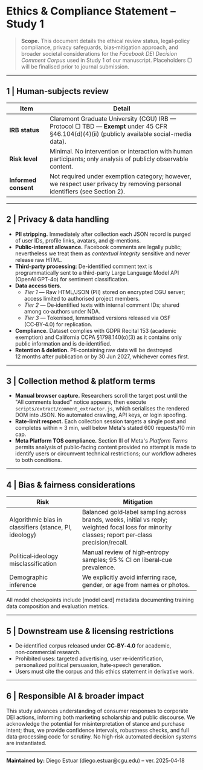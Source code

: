 # Ethics & Compliance Statement – Study 1

> **Scope.** This document details the ethical review status, legal‑policy compliance, privacy safeguards, bias‑mitigation approach, and broader societal considerations for the *Facebook DEI Decision Comment Corpus* used in Study 1 of our manuscript.  Placeholders ▢ will be finalised prior to journal submission.

---

## 1 | Human‑subjects review

| Item                 | Detail                                                                                                                                     |
| -------------------- | ------------------------------------------------------------------------------------------------------------------------------------------ |
| **IRB status**       | Claremont Graduate University (CGU) IRB — Protocol ▢ TBD — **Exempt** under 45 CFR §46.104(d)(4)(ii) (publicly available social-media data). |
| **Risk level**       | Minimal.  No intervention or interaction with human participants; only analysis of publicly observable content.                            |
| **Informed consent** | Not required under exemption category; however, we respect user privacy by removing personal identifiers (see Section 2).                  |

---

## 2 | Privacy & data handling

- **PII stripping.** Immediately after collection each JSON record is purged of user IDs, profile links, avatars, and @‑mentions.
- **Public‑interest allowance.** Facebook comments are legally public; nevertheless we treat them as *contextual integrity* sensitive and never release raw HTML.
- **Third-party processing**: De-identified comment text is programmatically sent to a third-party Large Language Model API (OpenAI GPT-4o) for sentiment classification.
- **Data access tiers.**
  - *Tier 1* — Raw HTML/JSON (PII) stored on encrypted CGU server; access limited to authorised project members.
  - *Tier 2* — De‑identified texts with internal comment IDs; shared among co‑authors under NDA.
  - *Tier 3* — Tokenised, lemmatised versions released via OSF (CC‑BY‑4.0) for replication.
- **Compliance.** Dataset complies with GDPR Recital 153 (academic exemption) and California CCPA §1798.140(o)(3) as it contains only public information and is de‑identified.
- **Retention & deletion.** PII‑containing raw data will be destroyed 12 months after publication or by 30 Jun 2027, whichever comes first.

---

## 3 | Collection method & platform terms

- **Manual browser capture.** Researchers scroll the target post until the "All comments loaded" notice appears, then execute `scripts/extract/comment_extractor.js`, which serialises the rendered DOM into JSON.  No automated crawling, API keys, or login spoofing.
- **Rate‑limit respect.** Each collection session targets a single post and completes within ≈ 3 min, well below Meta's stated 600 requests/10 min cap.
- **Meta Platform TOS compliance.** Section III of Meta's *Platform Terms* permits analysis of public‑facing content provided no attempt is made to identify users or circumvent technical restrictions; our workflow adheres to both conditions.

---

## 4 | Bias & fairness considerations

| Risk                                                   | Mitigation                                                                                                                                                        |
| ------------------------------------------------------ | ----------------------------------------------------------------------------------------------------------------------------------------------------------------- |
| Algorithmic bias in classifiers (stance, PI, ideology) | Balanced gold‑label sampling across brands, weeks, initial vs reply; weighted focal loss for minority classes; report per‑class precision/recall.                 |
| Political‑ideology misclassification                   | Manual review of high‑entropy samples; 95 % CI on liberal‑cue prevalence.                                                                                         |
| Demographic inference                                  | We explicitly avoid inferring race, gender, or age from names or photos.                                                                                          |

All model checkpoints include [model card] metadata documenting training data composition and evaluation metrics.

---

## 5 | Downstream use & licensing restrictions

- De‑identified corpus released under **CC‑BY‑4.0** for academic, non‑commercial research.
- Prohibited uses: targeted advertising, user re‑identification, personalized political persuasion, hate‑speech generation.
- Users must cite the corpus and this ethics statement in derivative work.

---

## 6 | Responsible AI & broader impact

This study advances understanding of consumer responses to corporate DEI actions, informing both marketing scholarship and public discourse.  We acknowledge the potential for misinterpretation of stance and purchase intent; thus, we provide confidence intervals, robustness checks, and full data‑processing code for scrutiny.  No high‑risk automated decision systems are instantiated.

---

**Maintained by:** Diego Estuar (diego.estuar\@cgu.edu) – ver. 2025‑04‑18